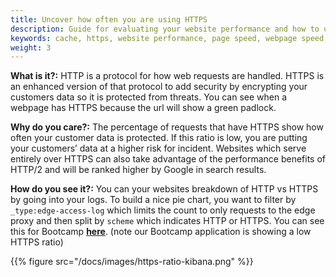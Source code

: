 ```yaml
---
title: Uncover how often you are using HTTPS
description: Guide for evaluating your website performance and how to use section.io to make improvements.
keywords: cache, https, website performance, page speed, webpage speed, website security, content delivery network, CDN
weight: 3
---
```


**What is it?:** HTTP is a protocol for how web requests are handled. HTTPS is an enhanced version of that protocol to add security by encrypting your customers data so it is protected from threats. You can see when a webpage has HTTPS because the url will show a green padlock.

**Why do you care?:** The percentage of requests that have HTTPS show how often your customer data is protected. If this ratio is low, you are putting your customers’ data at a higher risk for incident.  Websites which serve entirely over HTTPS can also take advantage of the performance benefits of HTTP/2 and will be ranked higher by Google in search results.

**How do you see it?:** You can your websites breakdown of HTTP vs HTTPS by going into your logs. To build a nice pie chart, you want to filter by `_type:edge-access-log` which limits the count to only requests to the edge proxy and then split by `scheme` which indicates HTTP or HTTPS. You can see this for Bootcamp **[here][1]**. (note our Bootcamp application is showing a low HTTPS ratio)

[1]: https://aperture.section.io/account/1/application/1/kibana/#/visualize/create?_a=(filters:!(),linked:!f,query:(query_string:(analyze_wildcard:!t,query:'*')),vis:(aggs:!((id:'1',params:(),schema:metric,type:count),(id:'2',params:(filters:!((input:(query:(query_string:(analyze_wildcard:!t,query:'_type:edge-access-log'))))),row:!t),schema:split,type:filters),(id:'3',params:(field:scheme,order:desc,orderBy:'1',size:5),schema:segment,type:terms)),listeners:(),params:(addLegend:!t,addTooltip:!t,isDonut:!f,shareYAxis:!t),type:pie))&indexPattern=account1-app1-*&type=pie&_g=() 

{{% figure src="/docs/images/https-ratio-kibana.png" %}}
